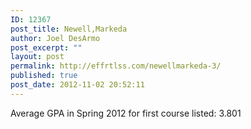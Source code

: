 ```yaml
---
ID: 12367
post_title: Newell,Markeda
author: Joel DesArmo
post_excerpt: ""
layout: post
permalink: http://effrtlss.com/newellmarkeda-3/
published: true
post_date: 2012-11-02 20:52:11
---
```

<p>Average GPA in Spring 2012 for first course listed: 3.801</p>